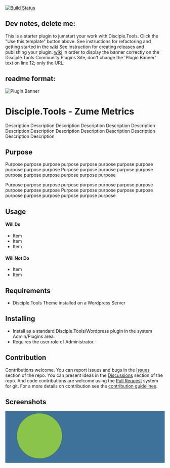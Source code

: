 [![Build Status](https://travis-ci.com/DiscipleTools/zume-metrics.svg?branch=master)](https://travis-ci.com/DiscipleTools/zume-metrics)

## Dev notes, delete me:
This is a starter plugin to jumstart your work with Disciple.Tools.
Click the "Use this template" button above.
See instructions for refactoring and getting started in the [wiki](https://github.com/DiscipleTools/zume-metrics/wiki)
See instruction for creating releases and publishing your plugin: [wiki](https://github.com/DiscipleTools/zume-metrics/wiki)
In order to display the banner correctly on the Disciple.Tools Community Plugins Site, don't change the 'Plugin Banner' text on line 12; only the URL.

## readme format:

![Plugin Banner](https://raw.githubusercontent.com/DiscipleTools/zume-metrics/master/documentation/banner.png)

# Disciple.Tools - Zume Metrics

Description Description Description Description Description Description Description
Description Description Description Description Description Description Description

## Purpose

Purpose purpose purpose purpose purpose purpose purpose purpose purpose purpose purpose
Purpose purpose purpose purpose purpose purpose purpose purpose purpose purpose purpose

Purpose purpose purpose purpose purpose purpose purpose purpose purpose purpose purpose
Purpose purpose purpose purpose purpose purpose purpose purpose purpose purpose purpose

## Usage

#### Will Do

- Item
- Item
- Item

#### Will Not Do

- Item
- Item

## Requirements

- Disciple.Tools Theme installed on a Wordpress Server

## Installing

- Install as a standard Disciple.Tools/Wordpress plugin in the system Admin/Plugins area.
- Requires the user role of Administrator.

## Contribution

Contributions welcome. You can report issues and bugs in the
[Issues](https://github.com/DiscipleTools/zume-metrics/issues) section of the repo. You can present ideas
in the [Discussions](https://github.com/DiscipleTools/zume-metrics/discussions) section of the repo. And
code contributions are welcome using the [Pull Request](https://github.com/DiscipleTools/zume-metrics/pulls)
system for git. For a more details on contribution see the
[contribution guidelines](https://github.com/DiscipleTools/zume-metrics/blob/master/CONTRIBUTING.md).


## Screenshots

![screenshot](documentation/community/starter-banners/banner-blue-green.png)

